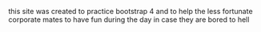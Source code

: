 this site was created to practice bootstrap 4 and to help the less
fortunate corporate mates to have fun during the day in case they are
bored to hell
